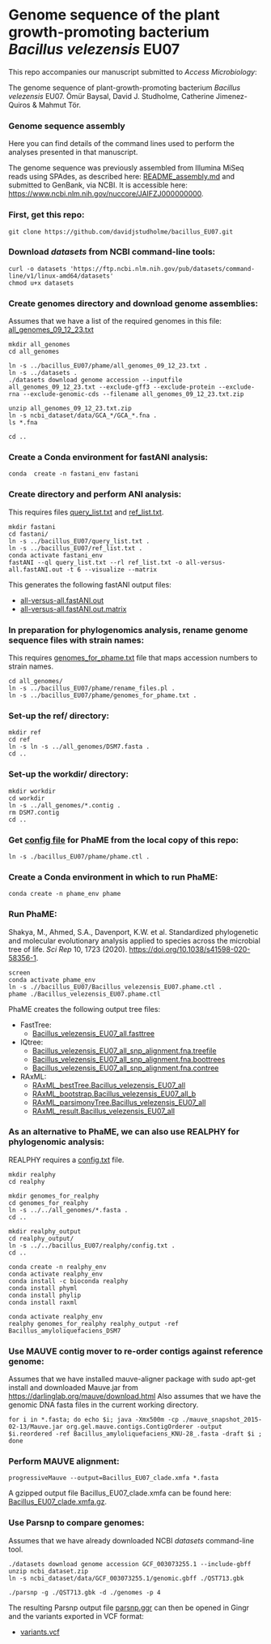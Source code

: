 # Genome sequence of the plant growth-promoting bacterium _Bacillus velezensis_ EU07
This repo accompanies our manuscript submitted to _Access Microbiology_: 

The genome sequence of plant-growth-promoting bacterium _Bacillus velezensis_ EU07.
Ömür Baysal, David J. Studholme, Catherine Jimenez-Quiros & Mahmut Tör.

### Genome sequence assembly
Here you can find details of the command lines used to perform the analyses presented in that manuscript.

The genome sequence was previously assembled from Illumina MiSeq reads using SPAdes, as described here: [README_assembly.md](./assembly/README_assembly.md) and submitted to GenBank, via NCBI.
It is accessible here: https://www.ncbi.nlm.nih.gov/nuccore/JAIFZJ000000000.

### First, get this repo:
```
git clone https://github.com/davidjstudholme/bacillus_EU07.git
```

### Download _datasets_ from NCBI command-line tools:
```
curl -o datasets 'https://ftp.ncbi.nlm.nih.gov/pub/datasets/command-line/v1/linux-amd64/datasets'
chmod u+x datasets
```

### Create genomes directory and download genome assemblies:
Assumes that we have a list of the required genomes in this file: [all_genomes_09_12_23.txt](./phame/all_genomes_09_12_23.txt)
```
mkdir all_genomes
cd all_genomes

ln -s ../bacillus_EU07/phame/all_genomes_09_12_23.txt .
ln -s ../datasets .
./datasets download genome accession --inputfile all_genomes_09_12_23.txt --exclude-gff3 --exclude-protein --exclude-rna --exclude-genomic-cds --filename all_genomes_09_12_23.txt.zip

unzip all_genomes_09_12_23.txt.zip
ln -s ncbi_dataset/data/GCA_*/GCA_*.fna .
ls *.fna

cd ..
```

### Create a Conda environment for fastANI analysis:
```
conda  create -n fastani_env fastani
```

### Create directory and perform ANI analysis:
This requires files [query_list.txt](./fastani/query_list.txt) and [ref_list.txt](./fastani/ref_list.txt).
```
mkdir fastani
cd fastani/
ln -s ../bacillus_EU07/query_list.txt .
ln -s ../bacillus_EU07/ref_list.txt .
conda activate fastani_env
fastANI --ql query_list.txt --rl ref_list.txt -o all-versus-all.fastANI.out -t 6 --visualize --matrix
```
This generates the following fastANI output files:
- [all-versus-all.fastANI.out](./fastani/all-versus-all.fastANI.out)
- [all-versus-all.fastANI.out.matrix](./fastani/all-versus-all.fastANI.out.matrix)



### In preparation for phylogenomics analysis, rename genome sequence files with strain names:
This requires [genomes_for_phame.txt](./phame/genomes_for_phame.txt) file that maps accession numbers to strain names.
```
cd all_genomes/
ln -s ../bacillus_EU07/phame/rename_files.pl .
ln -s ../bacillus_EU07/phame/genomes_for_phame.txt .
```

### Set-up the ref/ directory:
```
mkdir ref
cd ref
ln -s ln -s ../all_genomes/DSM7.fasta .
cd ..
```

### Set-up the workdir/ directory:
```
mkdir workdir
cd workdir
ln -s ../all_genomes/*.contig .
rm DSM7.contig
cd ..
```

### Get [config file](./phame/Bacillus_velezensis_EU07.phame.ctl) for PhaME from the local copy of this repo:
```
ln -s ./bacillus_EU07/phame/phame.ctl .
```

### Create a Conda environment in which to run PhaME:
```
conda create -n phame_env phame
```

### Run PhaME:
Shakya, M., Ahmed, S.A., Davenport, K.W. et al. Standardized phylogenetic and molecular evolutionary analysis applied to species across the microbial tree of life. 
_Sci Rep_ 10, 1723 (2020). https://doi.org/10.1038/s41598-020-58356-1.
```
screen
conda activate phame_env
ln -s .//bacillus_EU07/Bacillus_velezensis_EU07.phame.ctl .
phame ./Bacillus_velezensis_EU07.phame.ctl

```
PhaME creates the following output tree files:
- FastTree:
  - [Bacillus_velezensis_EU07_all.fasttree](./phame/Bacillus_velezensis_EU07_all.fasttree)
- IQtree:
  - [Bacillus_velezensis_EU07_all_snp_alignment.fna.treefile](./phame/Bacillus_velezensis_EU07_all_snp_alignment.fna.treefile)
  - [Bacillus_velezensis_EU07_all_snp_alignment.fna.boottrees](./phame/Bacillus_velezensis_EU07_all_snp_alignment.fna.boottrees)
  - [Bacillus_velezensis_EU07_all_snp_alignment.fna.contree](./phame/Bacillus_velezensis_EU07_all_snp_alignment.fna.contree)
- RAxML:
  - [RAxML_bestTree.Bacillus_velezensis_EU07_all](./phame/RAxML_bestTree.Bacillus_velezensis_EU07_all)
  - [RAxML_bootstrap.Bacillus_velezensis_EU07_all_b](./phame/RAxML_bootstrap.Bacillus_velezensis_EU07_all_b)
  - [RAxML_parsimonyTree.Bacillus_velezensis_EU07_all](./phame/RAxML_parsimonyTree.Bacillus_velezensis_EU07_all)
  - [RAxML_result.Bacillus_velezensis_EU07_all](./phame/RAxML_result.Bacillus_velezensis_EU07_all)
  
### As an alternative to PhaME, we can also use REALPHY for phylogenomic analysis:
REALPHY requires a [config.txt](./realphy/config.txt) file.

```
mkdir realphy
cd realphy

mkdir genomes_for_realphy
cd genomes_for_realphy
ln -s ../../all_genomes/*.fasta .
cd ..

mkdir realphy_output
cd realphy_output/
ln -s ../../bacillus_EU07/realphy/config.txt .
cd ..

conda create -n realphy_env
conda activate realphy_env
conda install -c bioconda realphy
conda install phyml
conda install phylip
conda install raxml

conda activate realphy_env
realphy genomes_for_realphy realphy_output -ref Bacillus_amyloliquefaciens_DSM7 
```

### Use MAUVE contig mover to re-order contigs against reference genome:
Assumes that we have installed mauve-aligner package with sudo apt-get install and downloaded Mauve.jar from https://darlinglab.org/mauve/download.html
Also assumes that we have the genomic DNA fasta files in the current working directory.
```
for i in *.fasta; do echo $i; java -Xmx500m -cp ./mauve_snapshot_2015-02-13/Mauve.jar org.gel.mauve.contigs.ContigOrderer -output $i.reordered -ref Bacillus_amyloliquefaciens_KNU-28_.fasta -draft $i ; done
```

### Perform MAUVE alignment:
```
progressiveMauve --output=Bacillus_EU07_clade.xmfa *.fasta
```
A gzipped output file Bacillus_EU07_clade.xmfa can be found here: [Bacillus_EU07_clade.xmfa.gz](./mauve/Bacillus_EU07_clade.xmfa.gz).


### Use Parsnp to compare genomes:
Assumes that we have already downloaded NCBI _datasets_ command-line tool.
```
./datasets download genome accession GCF_003073255.1 --include-gbff
unzip ncbi_dataset.zip
ln -s ncbi_dataset/data/GCF_003073255.1/genomic.gbff ./QST713.gbk

./parsnp -g ./QST713.gbk -d ./genomes -p 4
```

The resulting Parsnp output file [parsnp.ggr](./harvest/parsnp.ggr) can then be opened in Gingr and the variants exported in VCF format:
- [variants.vcf](./harvest/variants.vcf)

  


